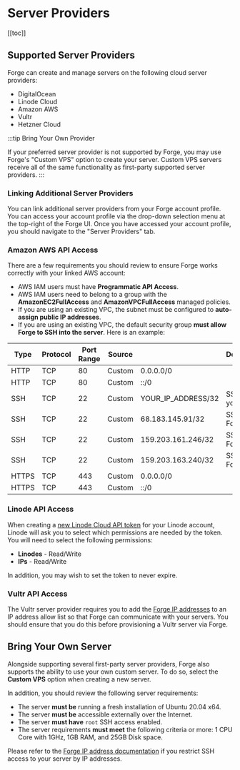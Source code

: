 # Server Providers

[[toc]]

## Supported Server Providers

Forge can create and manage servers on the following cloud server providers:

- DigitalOcean
- Linode Cloud
- Amazon AWS
- Vultr
- Hetzner Cloud

:::tip Bring Your Own Provider

If your preferred server provider is not supported by Forge, you may use Forge's "Custom VPS" option to create your server. Custom VPS servers receive all of the same functionality as first-party supported server providers.
:::

### Linking Additional Server Providers

You can link additional server providers from your Forge account profile. You can access your account profile via the drop-down selection menu at the top-right of the Forge UI. Once you have accessed your account profile, you should navigate to the "Server Providers" tab.

### Amazon AWS API Access

There are a few requirements you should review to ensure Forge works correctly with your linked AWS account:

- AWS IAM users must have  **Programmatic API Access**.
- AWS IAM users need to belong to a group with the **AmazonEC2FullAccess** and **AmazonVPCFullAccess** managed policies.
- If you are using an existing VPC, the subnet must be configured to **auto-assign public IP addresses**.
- If you are using an existing VPC, the default security group **must allow Forge to SSH into the server**. Here is an example:

| Type  | Protocol | Port Range | Source |                    | Description      |
|-------|----------|------------|--------|--------------------|------------------|
| HTTP  | TCP      | 80         | Custom | 0.0.0.0/0          |                  |
| HTTP  | TCP      | 80         | Custom | ::/0               |                  |
| SSH   | TCP      | 22         | Custom | YOUR_IP_ADDRESS/32 | SSH from your IP |
| SSH   | TCP      | 22         | Custom | 68.183.145.91/32   | SSH from Forge   |
| SSH   | TCP      | 22         | Custom | 159.203.161.246/32 | SSH from Forge   |
| SSH   | TCP      | 22         | Custom | 159.203.163.240/32 | SSH from Forge   |
| HTTPS | TCP      | 443        | Custom | 0.0.0.0/0          |                  |
| HTTPS | TCP      | 443        | Custom | ::/0               |                  |

### Linode API Access

When creating a [new Linode Cloud API token](https://cloud.linode.com/profile/tokens) for your Linode account, Linode will ask you to select which permissions are needed by the token. You will need to select the following permissions:

- **Linodes** - Read/Write
- **IPs** - Read/Write

In addition, you may wish to set the token to never expire.

### Vultr API Access

The Vultr server provider requires you to add the [Forge IP addresses](/1.0/introduction.html#forge-ip-addresses) to an IP address allow list so that Forge can communicate with your servers. You should ensure that you do this before provisioning a Vultr server via Forge.

## Bring Your Own Server

Alongside supporting several first-party server providers, Forge also supports the ability to use your own custom server. To do so, select the **Custom VPS** option when creating a new server.

In addition, you should review the following server requirements:

- The server **must be** running a fresh installation of Ubuntu 20.04 x64.
- The server **must be** accessible externally over the Internet.
- The server **must have** `root` SSH access enabled.
- The server requirements **must meet** the following criteria or more: 1 CPU Core with 1GHz, 1GB RAM, and 25GB Disk space.

Please refer to the [Forge IP address documentation](/1.0/introduction.html#forge-ip-addresses) if you restrict SSH access to your server by IP addresses.
